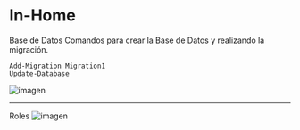 # In-Home
Base de Datos 
Comandos para crear la Base de Datos y realizando la migración.

    Add-Migration Migration1
    Update-Database
![imagen](https://user-images.githubusercontent.com/49075053/96646174-5c4e8480-12f1-11eb-89e5-5182d28f8f9b.png)
__________________________________________________________________________________________________________________________________________________________________________
Roles
![imagen](https://user-images.githubusercontent.com/49075053/96648706-5f4b7400-12f5-11eb-98d8-6b2f6add30e1.png)
